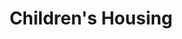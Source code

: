 ---
layout: content
data: housing
title: Children's Housing
isHome: true
link: https://figure.nz/search/?query=children%20housing&ref=yfnz
---